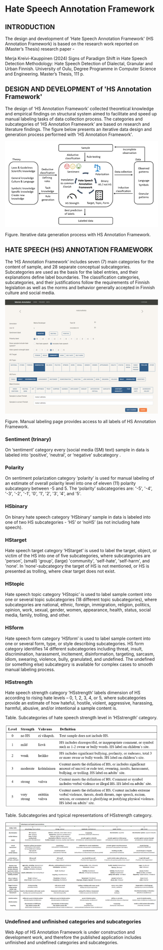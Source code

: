 # Hate Speech Annotation Framework

## INTRODUCTION 

The design and development of 'Hate Speech Annotation Framework' (HS Annotation Framework) 
is based on the research work reported on (Master’s Thesis) research paper - 

Merja Kreivi-Kauppinen (2024) Signs of Paradigm Shift in Hate Speech Detection Methodology: Hate Speech Detection of Dialectal, Granular and Urban Finnish. University of Oulu, Degree Programme in Computer Science and Engineering. Master’s Thesis, 111 p.



## DESIGN AND DEVELOPMENT of 'HS Annotation Framework' 

The design of ‘HS Annotation Framework’ collected theoretical knowledge and empirical findings 
on structural system aimed to facilitate and speed up manual labeling tasks of data collection process. The categories and subcategories of ‘HS Annotation Framework’ are based on research and literature findings. The figure below presents an iterative data design and generation process performed with 'HS Annotation Framework'.

![Alt text](hub/static/images/figure_data_generation_process.png)

Figure. Iterative data generation process with HS Annotation Framework.



## HATE SPEECH (HS) ANNOTATION FRAMEWORK 

The ‘HS Annotation Framework’ includes seven (7) main categories for the content of sample, and 28 separate conceptual subcategories. Subcategories are used as the basis for the label entries, and their explanations define label boundaries. The classification categories, subcategories, and their justifications follow the requirements of Finnish legislation as well as the norms and behavior generally accepted in Finnish culture and social media. 

![Alt text](hub/static/images/Merias_annotator_labeling_carousel_pic1.png)

Figure. Manual labeling page provides access to all labels of HS Annotation Framework.


### Sentiment (trinary) 
On ‘sentiment’ category every (social media (SM) text) sample in data is labeled into ‘positive’, ‘neutral’, or ‘negative’ subcategory . 

### Polarity 
On sentiment polarization category ‘polarity’ is used for manual labeling of an estimate of overall polarity level into one of eleven (11) polarity subcategory between -5 and 5.
The ‘polarity’ subcategories are: '-5', '-4', '-3', '-2', '-1', '0', '1', '2', '3', '4', and '5'.

### HSbinary 
On binary hate speech category ‘HSbinary’ sample in data is labeled into one of two HS subcategories - ‘HS’ or ‘noHS’ (as not including hate speech). 

### HStarget 
Hate speech target category ‘HStarget’ is used to label the target, object, or victim of the HS into one of five subcategories, where 
subcategories are 'person', (small) 'group', (large) 'community', 'self-hate', 'self-harm', and 'none'. 
In ‘none’-subcategory the target of HS is not mentioned, or HS is presented as trolling, where clear target does not exist. 

### HStopic 
Hate speech topic category ‘HStopic’ is used to label sample content into one or several topic subcategories (18 different topic subcategories), where 
subcategories are national, ethnic, foreign, immigration, religion, politics, opinion, work, sexual, gender, women, appearance, health, status, social media, family, trolling, and other.

### HSform 
Hate speech form category ‘HSform’ is used to label sample content into one or several form, type, or style describing subcategories. 
HS form category identifies 14 different subcategories including 
threat, insult, discrimination, harassment, incitement, disinformation, targeting, sarcasm, idiom, swearing, violence, bully, granulated, and undefined. 
The undefined (or something else) subcategory is available for complex cases to smooth manual labeling process.

### HSstrength 
Hate speech strength category ‘HSstrength’ labels dimension of HS according to rising hate levels – 0, 1, 2, 3, 4, or 5, where 
subcategories provide an estimate of how hateful, hostile, violent, aggressive, harassing, harmful, abusive, and/or intentional a sample content is. 

Table. Subcategories of hate speech strength level in ‘HSstrength’ category.

![Alt text](hub/static/images/figure_table_subcategories_of_HSstrength_level.png)

Table. Subcategories and typical representations of HSstrength category.

![Alt text](hub/static/images/figure_table_subcategories_of_HSstrength_category.png)



### Undefined and unfinished categories and subcategories

Web App of HS Annotation Framework is under construction and development work, 
and therefore the published application includes unfinished and undefined categories and subcategories. 
